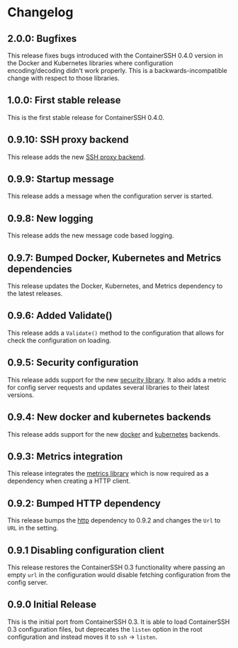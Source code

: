 # Changelog

## 2.0.0: Bugfixes

This release fixes bugs introduced with the ContainerSSH 0.4.0 version in the Docker and Kubernetes libraries where configuration encoding/decoding didn't work properly. This is a backwards-incompatible change with respect to those libraries.

## 1.0.0: First stable release

This is the first stable release for ContainerSSH 0.4.0.

## 0.9.10: SSH proxy backend

This release adds the new [SSH proxy backend](https://github.com/containerssh/sshproxy).

## 0.9.9: Startup message

This release adds a message when the configuration server is started.

## 0.9.8: New logging

This release adds the new message code based logging.

## 0.9.7: Bumped Docker, Kubernetes and Metrics dependencies

This release updates the Docker, Kubernetes, and Metrics dependency to the latest releases.

## 0.9.6: Added Validate()

This release adds a `Validate()` method to the configuration that allows for check the configuration on loading.

## 0.9.5: Security configuration

This release adds support for the new [security library](https://github.com/containerssh/security). It also adds a metric for config server requests and updates several libraries to their latest versions.

## 0.9.4: New docker and kubernetes backends

This release adds support for the new [docker](https://github.com/containerssh/docker) and [kubernetes](https://github.com/containerssh/kubernetes) backends.

## 0.9.3: Metrics integration

This release integrates the [metrics library](https://github.com/containerssh/metrics) which is now required as a dependency when creating a HTTP client.

## 0.9.2: Bumped HTTP dependency

This release bumps the [http](https://github.com/containerssh/http) dependency to 0.9.2 and changes the `Url` to `URL` in the setting.

## 0.9.1 Disabling configuration client

This release restores the ContainerSSH 0.3 functionality where passing an empty `url` in the configuration would disable fetching configuration from the config server.

## 0.9.0 Initial Release

This is the initial port from ContainerSSH 0.3. It is able to load ContainerSSH 0.3 configuration files, but deprecates the `listen` option in the root configuration and instead moves it to `ssh` → `listen`.
